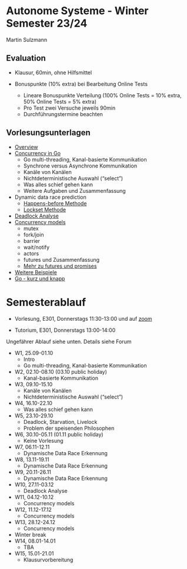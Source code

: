 # Autonome Systeme - Winter Semester 23/24

Martin Sulzmann

## Evaluation

-   Klausur, 60min, ohne Hilfsmittel

-   Bonuspunkte (10% extra) bei Bearbeitung Online Tests

    -   Lineare Bonuspunkte Verteilung (100% Online Tests = 10% extra,
        50% Online Tests = 5% extra)
    -   Pro Test zwei Versuche jeweils 90min
    -   Durchführungstermine beachten

## Vorlesungsunterlagen

-   [Overview](./overview.html)
-   [Concurrency in Go](./lec-concurrency-go.html)
    -   Go multi-threading, Kanal-basierte Kommunikation
    -   Synchrone versus Asynchrone Kommunikation
    -   Kanäle von Kanälen
    -   Nichtdeterministische Auswahl (“select”)
    -   Was alles schief gehen kann
    -   Weitere Aufgaben und Zusammenfassung
-   Dynamic data race prediction
    -   [Happens-before Methode](./lec-hb-vc.html)
    -   [Lockset Methode](./lec-lockset.html)
-   [Deadlock Analyse](./lec-deadlock.html)
-   [Concurrency models](./lec-concurrency-models.html)
    -   mutex
    -   fork/join
    -   barrier
    -   wait/notify
    -   actors
    -   futures und Zusammenfassung
    -   [Mehr zu futures und promises](./lec-futures.html)
-   [Weitere Beispiele](./weitereBeispiele.html)
-   [Go - kurz und knapp](./lec-go-compact.html)

# Semesterablauf

-   Vorlesung, E301, Donnerstags 11:30-13:00 und auf
    [zoom](https://h-ka-de.zoom-x.de/j/4837536496?pwd=dnlrTmVhWXlYOTFNMEhnYVNtRTJwZz09)

-   Tutorium, E301, Donnerstags 13:00-14:00

Ungefährer Ablauf siehe unten. Details siehe Forum

-   W1, 25.09-01.10
    -   Intro
    -   Go multi-threading, Kanal-basierte Kommunikation
-   W2, 02.10-08.10 (03.10 public holiday)
    -   Kanal-basierte Kommunikation
-   W3, 09.10-15.10
    -   Kanäle von Kanälen
    -   Nichtdeterministische Auswahl (“select”)
-   W4, 16.10-22.10
    -   Was alles schief gehen kann
-   W5, 23.10-29.10
    -   Deadlock, Starvation, Livelock
    -   Problem der speisenden Philosophen
-   W6, 30.10-05.11 (01.11 public holiday)
    -   Keine Vorlesung
-   W7, 06.11-12.11
    -   Dynamische Data Race Erkennung
-   W8, 13.11-19.11
    -   Dynamische Data Race Erkennung
-   W9, 20.11-26.11
    -   Dynamische Data Race Erkennung
-   W10, 27.11-03.12
    -   Deadlock Analyse
-   W11, 04.12-10.12
    -   Concurrency models
-   W12, 11.12-17.12
    -   Concurrency models
-   W13, 28.12-24.12
    -   Concurrency models
-   Winter break
-   W14, 08.01-14.01
    -   TBA
-   W15, 15.01-21.01
    -   Klausurvorbereitung
